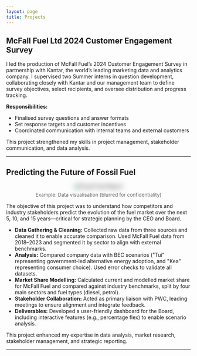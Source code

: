 ```yaml
---
layout: page
title: Projects
---
```


## McFall Fuel Ltd 2024 Customer Engagement Survey

I led the production of McFall Fuel’s 2024 Customer Engagement Survey in partnership with Kantar, the world’s leading marketing data and analytics company. I supervised two Summer interns in question development, collaborating closely with Kantar and our management team to define survey objectives, select recipients, and oversee distribution and progress tracking.

**Responsibilities:**
- Finalised survey questions and answer formats
- Set response targets and customer incentives
- Coordinated communication with internal teams and external customers

This project strengthened my skills in project management, stakeholder communication, and data analysis.

---

## Predicting the Future of Fossil Fuel

<div style="text-align:center;">
  <img src="/assets/img/dashboard.jpg" alt="Fossil Fuel Report" style="max-width:400px;filter: blur(8px); border-radius:8px; margin-bottom:0.5em;">
  <div style="font-size:0.95em; color:#666;">Example: Data visualisation (blurred for confidentiality)</div>
</div>

The objective of this project was to understand how competitors and industry stakeholders predict the evolution of the fuel market over the next 5, 10, and 15 years—critical for strategic planning by the CEO and Board.

- **Data Gathering & Cleaning:** Collected raw data from three sources and cleaned it to enable accurate comparison. Used McFall Fuel data from 2018–2023 and segmented it by sector to align with external benchmarks.
- **Analysis:** Compared company data with BEC scenarios ("Tui" representing government-led alternative energy adoption, and "Kea" representing consumer choice). Used error checks to validate all datasets.
- **Market Share Modelling:** Calculated current and modelled market share for McFall Fuel and compared against industry benchmarks, split by four main sectors and fuel types (diesel, petrol).
- **Stakeholder Collaboration:** Acted as primary liaison with PWC, leading meetings to ensure alignment and integrate feedback.
- **Deliverables:** Developed a user-friendly dashboard for the Board, including interactive features (e.g., percentage flex) to enable scenario analysis.

This project enhanced my expertise in data analysis, market research, stakeholder management, and strategic reporting.

---
